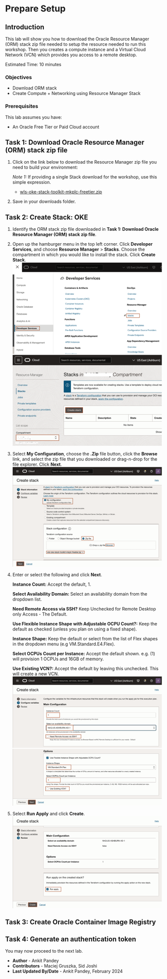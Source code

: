 # Prepare Setup

## Introduction
This lab will show you how to download the Oracle Resource Manager (ORM) stack zip file needed to setup the resource needed to run this workshop. Then you creates a compute instance and a Virtual Cloud Network (VCN) which provides you access to a remote desktop.

Estimated Time: 10 minutes

### Objectives
* Download ORM stack
* Create Compute + Networking using Resource Manager Stack

### Prerequisites
This lab assumes you have:
- An Oracle Free Tier or Paid Cloud account

## Task 1: Download Oracle Resource Manager (ORM) stack zip file

1.  Click on the link below to download the Resource Manager zip file you need to build your environment:

    *Note 1:* If providing a single Stack download for the workshop, use this simple expression.

    - [wls-oke-stack-toolkit-mkplc-freetier.zip](https://objectstorage.uk-london-1.oraclecloud.com/p/VaB6UBJxoA7UZ6nVXEYnorwQTepG0EerarP0p4NcO1z0Rb_Y9kyYZEBl38TtH4_4/n/lrv4zdykjqrj/b/ankit-bucket/o/wls-oke-stack-toolkit-mkplc-freetier.zip)

2.  Save in your downloads folder.

## Task 2: Create Stack: OKE 

1. Identify the ORM stack zip file downloaded in **Task 1: Download Oracle Resource Manager (ORM) stack zip file**.

2. Open up the hamburger menu in the top left corner. Click **Developer Services**, and choose **Resource Manager** > **Stacks**. Choose the compartment in which you would like to install the stack. Click **Create Stack**.
    ![menu stack](images/menu-stack.png)
    ![select compartment](images/select-compartment.png)


3. Select **My Configuration**, choose the **.Zip** file button, click the **Browse** link, and select the zip file that you downloaded or drag-n-drop for the file explorer. Click **Next**.
    ![browse zip](images/browse-zip.png)

4. Enter or select the following and click **Next**.

    **Instance Count:** Accept the default, 1.

    **Select Availability Domain:** Select an availability domain from the dropdown list.

    **Need Remote Access via SSH?** Keep Unchecked for Remote Desktop only Access - The Default.

    **Use Flexible Instance Shape with Adjustable OCPU Count?:** Keep the default as checked (unless you plan on using a fixed shape).

    **Instance Shape:** Keep the default or select from the list of Flex shapes in the dropdown menu (e.g VM.Standard.E4.Flex).

    **Select OCPUs Count per Instance:** Accept the default shown. e.g. (1) will provision 1 OCPUs and 16GB of memory. 

    **Use Existing VCN?:** Accept the default by leaving this unchecked. This will create a new VCN.
    ![main config](images/main-config.png)
    ![instance shape](images/instance-shape.png)


7. Select **Run Apply** and click **Create**.
    ![run apply](images/run-apply.png)



## Task 3: Create Oracle Container Image Registry


## Task 4: Generate an authentication token



You may now proceed to the next lab.

* **Author** -  Ankit Pandey
* **Contributors** - Maciej Gruszka, Sid Joshi
* **Last Updated By/Date** - Ankit Pandey, February 2024
